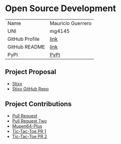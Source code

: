 # Open Source Development

|  |  |
|:--|:--|
|Name|Mauricio Guerrero|
|UNI| mg4145|
| GitHub Profile | [link](https://github.com/Mg4145) |
| GitHub README | [link](https://github.com/mg4145/mg4145/blob/main/README.md) |
| PyPI | [PyPI](https://pypi.org/user/phantom_magician/)|

## Project Proposal

- [Stixx](../projects/python/stixx.md)
- [Stixx GitHub Repo](https://github.com/Mg4145/stixx)

## Project Contributions

- [Pull Request](https://github.com/mupen64plus/mupen64plus-ui-python/pull/215)
- [Pull Request Two](https://github.com/Thopterulu/website-update-checker/pull/2)
- [Mupen64-Plus](../projects/python/mupen64plus.md)
- [Tic-Tac-Toe PR 1](https://github.com/mariahrucker/Tic-Tac-Toe/pull/7)
- [Tic-Tac-Toe PR 2](https://github.com/mariahrucker/Tic-Tac-Toe/pull/8)
